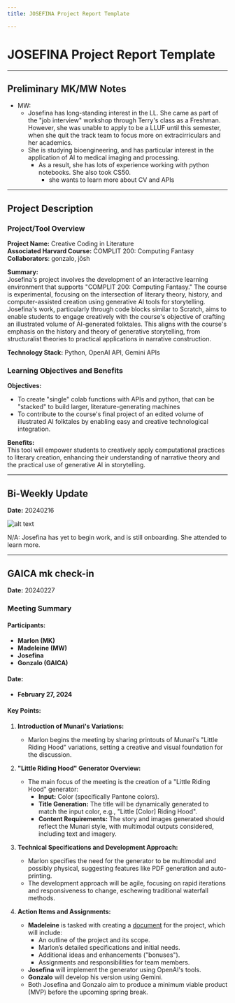 ```yaml
---
title: JOSEFINA Project Report Template

---
```


# JOSEFINA Project Report Template


---

## Preliminary MK/MW Notes

* MW: 
    * Josefina has long-standing interest in the LL. She came as part of the "job interview" workshop through Terry's class as a Freshman. However, she was unable to apply to be a LLUF until this semester, when she quit the track team to focus more on extracirriculars and her academics.
    * She is studying bioengineering, and has particular interest in the application of AI to medical imaging and processing. 
        * As a result, she has lots of experience working with python notebooks. She also took CS50. 
            * she wants to learn more about CV and APIs
---

## Project Description

### Project/Tool Overview
**Project Name:** Creative Coding in Literature  
**Associated Harvard Course:** COMPLIT 200: Computing Fantasy
**Collaborators**: gonzalo, jōsh

**Summary:**  
Josefina's project involves the development of an interactive learning environment that supports "COMPLIT 200: Computing Fantasy." The course is experimental, focusing on the intersection of literary theory, history, and computer-assisted creation using generative AI tools for storytelling. Josefina's work, particularly through code blocks similar to Scratch, aims to enable students to engage creatively with the course's objective of crafting an illustrated volume of AI-generated folktales. This aligns with the course's emphasis on the history and theory of generative storytelling, from structuralist theories to practical applications in narrative construction.

**Technology Stack:** Python, OpenAI API, Gemini APIs

### Learning Objectives and Benefits
**Objectives:**  
- To create "single" colab functions with APIs and python, that can be "stacked" to build larger, literature-generating machines
- To contribute to the course's final project of an edited volume of illustrated AI folktales by enabling easy and creative technological integration.

**Benefits:**  
This tool will empower students to creatively apply computational practices to literary creation, enhancing their understanding of narrative theory and the practical use of generative AI in storytelling.

---


## Bi-Weekly Update
**Date:** 20240216

![alt text](https://files.slack.com/files-pri/T0HTW3H0V-F06LADYJNJZ/screen_recording_feb_23.gif?pub_secret=8f259931e6)

N/A: Josefina has yet to begin work, and is still onboarding. She attended to learn more. 

---


## GAICA mk check-in
**Date:** 20240227

### Meeting Summary

#### Participants:
- **Marlon (MK)**
- **Madeleine (MW)**
- **Josefina**
- **Gonzalo (GAICA)**

#### Date:
- **February 27, 2024**

#### Key Points:
1. **Introduction of Munari's Variations:**
   - Marlon begins the meeting by sharing printouts of Munari's "Little Riding Hood" variations, setting a creative and visual foundation for the discussion.

2. **"Little Riding Hood" Generator Overview:**
   - The main focus of the meeting is the creation of a "Little Riding Hood" generator:
     - **Input:** Color (specifically Pantone colors).
     - **Title Generation:** The title will be dynamically generated to match the input color, e.g., "Little [Color] Riding Hood".
     - **Content Requirements:** The story and images generated should reflect the Munari style, with multimodal outputs considered, including text and imagery.

3. **Technical Specifications and Development Approach:**
   - Marlon specifies the need for the generator to be multimodal and possibly physical, suggesting features like PDF generation and auto-printing.
   - The development approach will be agile, focusing on rapid iterations and responsiveness to change, eschewing traditional waterfall methods.

4. **Action Items and Assignments:**
   - **Madeleine** is tasked with creating a [document](/eMMAqctKQwmxKwaNekfRKw) for the project, which will include:
     - An outline of the project and its scope.
     - Marlon’s detailed specifications and initial needs.
     - Additional ideas and enhancements ("bonuses").
     - Assignments and responsibilities for team members.
   - **Josefina** will implement the generator using OpenAI's tools.
   - **Gonzalo** will develop his version using Gemini.
   - Both Josefina and Gonzalo aim to produce a minimum viable product (MVP) before the upcoming spring break.